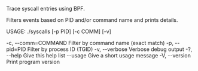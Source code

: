 Trace syscall entries using BPF.

Filters events based on PID and/or command name and prints details.

USAGE: ./syscalls [-p PID] [-c COMM] [-v]

  -c, --comm=COMMAND         Filter by command name (exact match)
  -p, --pid=PID              Filter by process ID (TGID)
  -v, --verbose              Verbose debug output
  -?, --help                 Give this help list
      --usage                Give a short usage message
  -V, --version              Print program version


